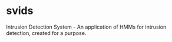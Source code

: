 # svids
Intrusion Detection System - An application of HMMs for intrusion detection, created for a purpose.
